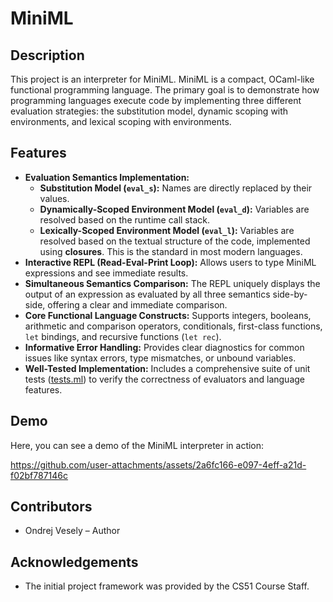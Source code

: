 # MiniML

## Description

This project is an interpreter for MiniML. MiniML is a compact, OCaml-like functional
programming language. The primary goal is to demonstrate how programming languages
execute code by implementing three different evaluation strategies: the substitution
model, dynamic scoping with environments, and lexical scoping with environments.

## Features

*   **Evaluation Semantics Implementation:**
    *   **Substitution Model (`eval_s`):** Names are directly replaced by
        their values.
    *   **Dynamically-Scoped Environment Model (`eval_d`):** Variables are
        resolved based on the runtime call stack.
    *   **Lexically-Scoped Environment Model (`eval_l`):** Variables are
        resolved based on the textual structure of the code, implemented
        using **closures**. This is the standard in most modern languages.
*   **Interactive REPL (Read-Eval-Print Loop):**
    Allows users to type MiniML expressions and see immediate results.
*   **Simultaneous Semantics Comparison:** The REPL uniquely displays the
    output of an expression as evaluated by all three semantics side-by-side,
    offering a clear and immediate comparison.
*   **Core Functional Language Constructs:** Supports integers, booleans,
    arithmetic and comparison operators, conditionals, first-class functions,
    `let` bindings, and recursive functions (`let rec`).
*   **Informative Error Handling:** Provides clear diagnostics for common
    issues like syntax errors, type mismatches, or unbound variables.
*   **Well-Tested Implementation:** Includes a comprehensive suite of unit
    tests ([tests.ml](tests.ml)) to verify the correctness of evaluators and
    language features.

## Demo
Here, you can see a demo of the MiniML interpreter in action:

https://github.com/user-attachments/assets/2a6fc166-e097-4eff-a21d-f02bf787146c

## Contributors
- Ondrej Vesely – Author

## Acknowledgements
- The initial project framework was provided by the CS51 Course Staff.
